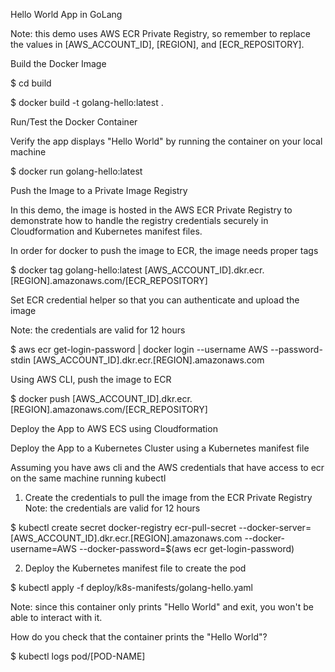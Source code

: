 Hello World App in GoLang

Note: this demo uses AWS ECR Private Registry, so remember to replace the values in [AWS_ACCOUNT_ID], [REGION], and [ECR_REPOSITORY].

Build the Docker Image

$ cd build

$ docker build -t golang-hello:latest .

Run/Test the Docker Container

Verify the app displays "Hello World" by running the container on your local machine

$ docker run golang-hello:latest

Push the Image to a Private Image Registry

In this demo, the image is hosted in the AWS ECR Private Registry to demonstrate how to handle the registry credentials securely in Cloudformation and Kubernetes manifest files.

In order for docker to push the image to ECR, the image needs proper tags

$ docker tag golang-hello:latest [AWS_ACCOUNT_ID].dkr.ecr.[REGION].amazonaws.com/[ECR_REPOSITORY]

Set ECR credential helper so that you can authenticate and upload the image

Note: the credentials are valid for 12 hours

$ aws ecr get-login-password | docker login --username AWS --password-stdin [AWS_ACCOUNT_ID].dkr.ecr.[REGION].amazonaws.com

Using AWS CLI, push the image to ECR

$ docker push [AWS_ACCOUNT_ID].dkr.ecr.[REGION].amazonaws.com/[ECR_REPOSITORY]

Deploy the App to AWS ECS using Cloudformation

Deploy the App to a Kubernetes Cluster using a Kubernetes manifest file

Assuming you have aws cli and the AWS credentials that have access to ecr on the same machine running kubectl

1. Create the credentials to pull the image from the ECR Private Registry
Note: the credentials are valid for 12 hours

$ kubectl create secret docker-registry ecr-pull-secret --docker-server=[AWS_ACCOUNT_ID].dkr.ecr.[REGION].amazonaws.com --docker-username=AWS --docker-password=$(aws ecr get-login-password)

2. Deploy the Kubernetes manifest file to create the pod

$ kubectl apply -f deploy/k8s-manifests/golang-hello.yaml

Note: since this container only prints "Hello World" and exit, you won't be able to interact with it.

How do you check that the container prints the "Hello World"?

$ kubectl logs pod/[POD-NAME]
